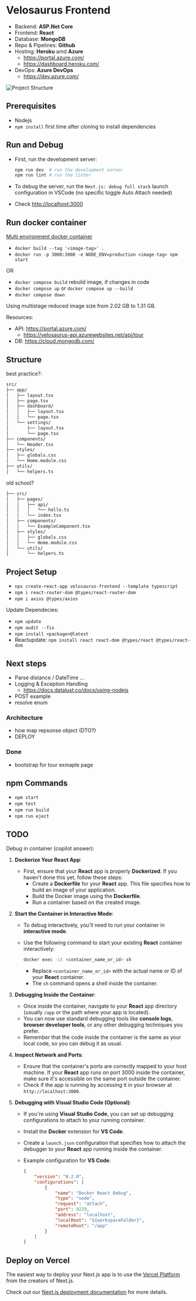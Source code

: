 # Velosaurus Frontend

- Backend: **ASP.Net Core**
- Frontend: **React**
- Database: **MongoDB**
- Repo & Pipelines: **Github**
- Hosting: **Heroku** amd **Azure**
  - <https://portal.azure.com/>
  - <https://dashboard.heroku.com/>
- DevOps: **Azure DevOps**
  - <https://dev.azure.com/>

![Project Structure](velosaurus_architecture.jpg)

## Prerequisites

- Nodejs
- `npm install` first time after cloning to install dependencies

## Run and Debug

- First, run the development server:

    ```bash
    npm run dev  # run the development server
    npm run lint # run the linter
    ```

- To debug the server, run the `Next.js: debug full stack` launch configuration in VSCode (no specific toggle Auto Attach needed)

- Check <http://localhost:3000>

## Run docker container

[Multi environment docker container](https://github.com/vercel/next.js/tree/canary/examples/with-docker-multi-env)

- `docker build --tag '<image-tag>' .`
- `docker run -p 3000:3000 -e NODE_ENV=production <image-tag> npm start`

OR

- `docker compose build` rebuild image, if changes in code
- `docker compose up` or `docker compose up --build`
- `docker compose down`

Using multistage reduced image size from 2.02 GB to 1.31 GB.

Resources:

- API: <https://portal.azure.com/>
  - <https://velosaurus-api.azurewebsites.net/api/tour>
- DB: <https://cloud.mongodb.com/>

## Structure

best practice?:

```bash
src/
├── app/
│   ├── layout.tsx
│   ├── page.tsx
│   ├── dashboard/
│   │   ├── layout.tsx
│   │   └── page.tsx
│   └── settings/
│       ├── layout.tsx
│       └── page.tsx
├── components/
│   └── Header.tsx
├── styles/
│   ├── globals.css
│   └── Home.module.css
├── utils/
│   └── helpers.ts
```

old school?

```bash
├── src/
│   ├── pages/
│   │   ├── api/
│   │   │   └── hello.ts
│   │   └── index.tsx
│   ├── components/
│   │   └── ExampleComponent.tsx
│   ├── styles/
│   │   ├── globals.css
│   │   └── Home.module.css
│   └── utils/
│       └── helpers.ts
```

## Project Setup

- `npx create-react-app velosaurus-frontend --template typescript`
- `npm i react-router-dom @types/react-router-dom`
- `npm i axios @types/axios`

Update Dependecies:

- `npm update`
- `npm audit --fix`
- `npm install <package>@latest`
- Reactupdate: `npm install react react-dom @types/react @types/react-dom`

## Next steps

- Parse distance / DateTime ...
- Logging & Exception Handling
  - <https://docs.datalust.co/docs/using-nodejs>
- POST example
- resolve enum

### Architecture

- how map repsonse object (DTO?)
- DEPLOY

### Done

- bootstrap for tour exmaple page

## npm Commands

- `npm start`
- `npm test`
- `npm run build`
- `npm run eject`

## TODO

Debug in container (copilot answer):

1. **Dockerize Your React App**:
    - First, ensure that your **React** app is properly **Dockerized**. If you haven't done this yet, follow these steps:
        - Create a **Dockerfile** for your **React** app. This file specifies how to build an image of your application.
        - Build the Docker image using the **Dockerfile**.
        - Run a container based on the created image.

2. **Start the Container in Interactive Mode**:
    - To debug interactively, you'll need to run your container in **interactive mode**.
    - Use the following command to start your existing **React** container interactively:

        ```bash
        docker exec -it <container_name_or_id> sh
        ```

        - Replace `<container_name_or_id>` with the actual name or ID of your **React** container.
        - The `sh` command opens a shell inside the container.

3. **Debugging Inside the Container**:
    - Once inside the container, navigate to your **React** app directory (usually `/app` or the path where your app is located).
    - You can now use standard debugging tools like **console logs**, **browser developer tools**, or any other debugging techniques you prefer.
    - Remember that the code inside the container is the same as your local code, so you can debug it as usual.

4. **Inspect Network and Ports**:
    - Ensure that the container's ports are correctly mapped to your host machine. If your **React** app runs on port 3000 inside the container, make sure it's accessible on the same port outside the container.
    - Check if the app is running by accessing it in your browser at `http://localhost:3000`.

5. **Debugging with Visual Studio Code (Optional)**:
    - If you're using **Visual Studio Code**, you can set up debugging configurations to attach to your running container.
    - Install the **Docker** extension for **VS Code**.
    - Create a `launch.json` configuration that specifies how to attach the debugger to your **React** app running inside the container.
    - Example configuration for **VS Code**:

        ```json
        {
            "version": "0.2.0",
            "configurations": [
                {
                    "name": "Docker React Debug",
                    "type": "node",
                    "request": "attach",
                    "port": 9229,
                    "address": "localhost",
                    "localRoot": "${workspaceFolder}",
                    "remoteRoot": "/app"
                }
            ]
        }
        ```

## Deploy on Vercel

The easiest way to deploy your Next.js app is to use the [Vercel Platform](https://vercel.com/new?utm_medium=default-template&filter=next.js&utm_source=create-next-app&utm_campaign=create-next-app-readme) from the creators of Next.js.

Check out our [Next.js deployment documentation](https://nextjs.org/docs/app/building-your-application/deploying) for more details.
